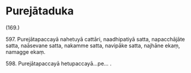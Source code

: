 

# Purejātaduka





(169.)

597\. Purejātapaccayā nahetuyā cattāri, naadhipatiyā satta, napacchājāte satta, naāsevane satta, nakamme satta, navipāke satta, najhāne ekaṃ, namagge ekaṃ.

598\. Purejātapaccayā hetupaccayā…pe… .



